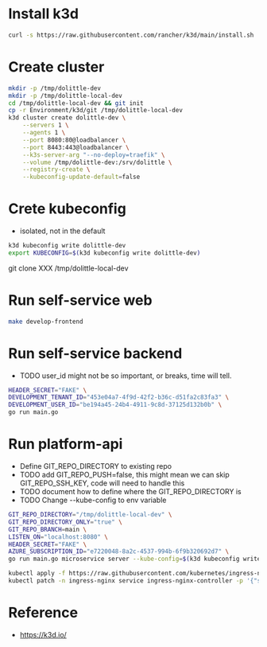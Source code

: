 

# Install k3d
```sh
curl -s https://raw.githubusercontent.com/rancher/k3d/main/install.sh | bash
```


# Create cluster
```sh
mkdir -p /tmp/dolittle-dev
mkdir -p /tmp/dolittle-local-dev
cd /tmp/dolittle-local-dev && git init
cp -r Environment/k3d/git /tmp/dolittle-local-dev
k3d cluster create dolittle-dev \
    --servers 1 \
    --agents 1 \
    --port 8080:80@loadbalancer \
    --port 8443:443@loadbalancer \
    --k3s-server-arg "--no-deploy=traefik" \
    --volume /tmp/dolittle-dev:/srv/dolittle \
    --registry-create \
    --kubeconfig-update-default=false
```

# Crete kubeconfig
- isolated, not in the default
```sh
k3d kubeconfig write dolittle-dev
export KUBECONFIG=$(k3d kubeconfig write dolittle-dev)
```

git clone XXX /tmp/dolittle-local-dev

# Run self-service web
```sh
make develop-frontend
```

# Run self-service backend
- TODO user_id might not be so important, or breaks, time will tell.
```sh
HEADER_SECRET="FAKE" \
DEVELOPMENT_TENANT_ID="453e04a7-4f9d-42f2-b36c-d51fa2c83fa3" \
DEVELOPMENT_USER_ID="be194a45-24b4-4911-9c8d-37125d132b0b" \
go run main.go
```

# Run platform-api
- Define GIT_REPO_DIRECTORY to existing repo
- TODO add GIT_REPO_PUSH=false, this might mean we can skip GIT_REPO_SSH_KEY, code will need to handle this
- TODO document how to define where the GIT_REPO_DIRECTORY is
- TODO Change --kube-config to env variable

```sh
GIT_REPO_DIRECTORY="/tmp/dolittle-local-dev" \
GIT_REPO_DIRECTORY_ONLY="true" \
GIT_REPO_BRANCH=main \
LISTEN_ON="localhost:8080" \
HEADER_SECRET="FAKE" \
AZURE_SUBSCRIPTION_ID="e7220048-8a2c-4537-994b-6f9b320692d7" \
go run main.go microservice server --kube-config=$(k3d kubeconfig write dolittle-dev)
```


```sh
kubectl apply -f https://raw.githubusercontent.com/kubernetes/ingress-nginx/controller-v0.48.1/deploy/static/provider/baremetal/deploy.yaml
kubectl patch -n ingress-nginx service ingress-nginx-controller -p '{"spec": {"type": "LoadBalancer"}}'
```


# Reference
- https://k3d.io/


